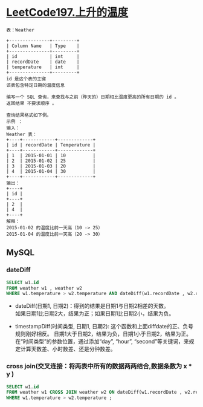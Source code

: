 # [LeetCode197.上升的温度](https://leetcode.cn/problems/rising-temperature/)

```text
表：Weather

+---------------+---------+
| Column Name   | Type    |
+---------------+---------+
| id            | int     |
| recordDate    | date    |
| temperature   | int     |
+---------------+---------+
id 是这个表的主键
该表包含特定日期的温度信息

编写一个 SQL 查询，来查找与之前（昨天的）日期相比温度更高的所有日期的 id 。
返回结果 不要求顺序 。

查询结果格式如下例。
示例 ：
输入：
Weather 表：
+----+------------+-------------+
| id | recordDate | Temperature |
+----+------------+-------------+
| 1  | 2015-01-01 | 10          |
| 2  | 2015-01-02 | 25          |
| 3  | 2015-01-03 | 20          |
| 4  | 2015-01-04 | 30          |
+----+------------+-------------+
输出：
+----+
| id |
+----+
| 2  |
| 4  |
+----+
解释：
2015-01-02 的温度比前一天高（10 -> 25）
2015-01-04 的温度比前一天高（20 -> 30）
```

## MySQL

### dateDiff

```sql
SELECT w1.id
FROM weather w1 , weather w2
WHERE w1.temperature > w2.temperature AND dateDiff(w1.recordDate , w2.recordDate) = 1; 
```
- dateDiff(日期1, 日期2)：得到的结果是日期1与日期2相差的天数。  
如果日期1比日期2大，结果为正；如果日期1比日期2小，结果为负。

- timestampDiff(时间类型, 日期1, 日期2): 这个函数和上面diffdate的正、负号规则刚好相反。
日期1大于日期2，结果为负，日期1小于日期2，结果为正。  
在“时间类型”的参数位置，通过添加“day”, “hour”, “second”等关键词，来规定计算天数差、小时数差、还是分钟数差。

### cross join(交叉连接：将两表中所有的数据两两结合,数据条数为 x * y )

```sql
SELECT w1.id
FROM weather w1 CROSS JOIN weather w2 ON dateDiff(w1.recordDate , w2.recordDate) = 1
WHERE w1.temperature > w2.temperature ;
```